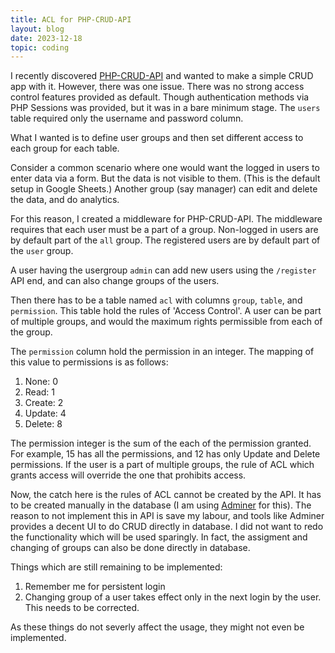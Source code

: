 ```yaml
---
title: ACL for PHP-CRUD-API
layout: blog
date: 2023-12-18
topic: coding
---
```


I recently discovered [PHP-CRUD-API](https://github.com/mevdschee/php-crud-api) and wanted to make a simple CRUD app with it. However, there was one issue. There was no strong access control features provided as default. Though authentication methods via PHP Sessions was provided, but it was in a bare minimum stage. The `users` table required only the username and password column.

What I wanted is to define user groups and then set different access to each group for each table.

Consider a common scenario where one would want the logged in users to enter data via a form. But the data is not visible to them. (This is the default setup in Google Sheets.) Another group (say manager) can edit and delete the data, and do analytics.

For this reason, I created a middleware for PHP-CRUD-API. The middleware requires that each user must be a part of a group. Non-logged in users are by default part of the `all` group. The registered users are by default part of the `user` group.

A user having the usergroup `admin` can add new users using the `/register` API end, and can also change groups of the users.

Then there has to be a table named `acl` with columns `group`, `table`, and `permission`. This table hold the rules of 'Access Control'. A user can be part of multiple groups, and would the maximum rights permissible from each of the group.

The `permission` column hold the permission in an integer. The mapping of this value to permissions is as follows:
1. None: 0
2. Read: 1
3. Create: 2
4. Update: 4
5. Delete: 8

The permission integer is the sum of the each of the permission granted. For example, 15 has all the permissions, and 12 has only Update and Delete permissions. If the user is a part of multiple groups, the rule of ACL which grants access will override the one that prohibits access.

Now, the catch here is the rules of ACL cannot be created by the API. It has to be created manually in the database (I am using [Adminer](https://www.adminer.org/) for this). The reason to not implement this in API is save my labour, and tools like Adminer provides a decent UI to do CRUD directly in database. I did not want to redo the functionality which will be used sparingly. In fact, the assigment and changing of groups can also be done directly in database.

Things which are still remaining to be implemented:
1. Remember me for persistent login
2. Changing group of a user takes effect only in the next login by the user. This needs to be corrected.

As these things do not severly affect the usage, they might not even be implemented.